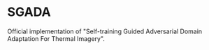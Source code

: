# SGADA
Official implementation of "Self-training Guided Adversarial Domain Adaptation For Thermal Imagery".
